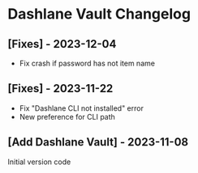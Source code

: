 # Dashlane Vault Changelog

## [Fixes] - 2023-12-04

- Fix crash if password has not item name

## [Fixes] - 2023-11-22

- Fix "Dashlane CLI not installed" error
- New preference for CLI path

## [Add Dashlane Vault] - 2023-11-08

Initial version code
